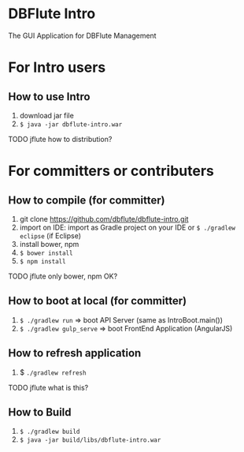 DBFlute Intro
=======================
The GUI Application for DBFlute Management

# For Intro users
## How to use Intro
1. download jar file
2. `$ java -jar dbflute-intro.war`

TODO jflute how to distribution?

# For committers or contributers
## How to compile (for committer)

1. git clone https://github.com/dbflute/dbflute-intro.git
2. import on IDE: import as Gradle project on your IDE or `$ ./gradlew eclipse` (if Eclipse)
3. install bower, npm
 1. `$ bower install`
 2. `$ npm install`

TODO jflute only bower, npm OK?

## How to boot at local (for committer)
1. `$ ./gradlew run` => boot API Server (same as IntroBoot.main())
2. `$ ./gradlew gulp_serve` => boot FrontEnd Application (AngularJS)

## How to refresh application
1. $ `./gradlew refresh`

TODO jflute what is this?

## How to Build
1. `$ ./gradlew build`
2. `$ java -jar build/libs/dbflute-intro.war`

